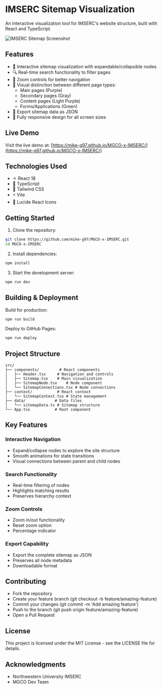 # IMSERC Sitemap Visualization

An interactive visualization tool for IMSERC's website structure, built with React and TypeScript.

![IMSERC Sitemap Screenshot](https://i.postimg.cc/NFy075kX/IMSERC-Website-Sitemap-Visualizer.png)

## Features

- 🌳 Interactive sitemap visualization with expandable/collapsible nodes
- 🔍 Real-time search functionality to filter pages
- 🔎 Zoom controls for better navigation
- 🎨 Visual distinction between different page types:
  - Main pages (Purple)
  - Secondary pages (Gray)
  - Content pages (Light Purple) 
  - Forms/Applications (Green)
- 💾 Export sitemap data as JSON
- 📱 Fully responsive design for all screen sizes

## Live Demo

Visit the live demo at: [https://mike-g97.github.io/MGCO-x-IMSERC/](https://mike-g97.github.io/MGCO-x-IMSERC/)

## Technologies Used

- ⚛️ React 18
- 📘 TypeScript
- 🎨 Tailwind CSS
- ⚡ Vite
- 🎯 Lucide React Icons

## Getting Started

1. Clone the repository:
```bash
git clone https://github.com/mike-g97/MGCO-x-IMSERC.git
cd MGCO-x-IMSERC
```

2. Install dependencies:
```bash
npm install
```

3. Start the development server:
```bash
npm run dev
```

## Building & Deployment

Build for production:
```bash
npm run build
```

Deploy to GitHub Pages:
```bash
npm run deploy
```

## Project Structure

```
src/
├── components/         # React components
│   ├── Header.tsx     # Navigation and controls
│   ├── Sitemap.tsx    # Main visualization
│   ├── SitemapNode.tsx    # Node component
│   └── SitemapConnections.tsx # Node connections
├── context/           # React context
│   └── SitemapContext.tsx # State management
├── data/             # Data files
│   └── sitemapData.ts # Sitemap structure
└── App.tsx           # Root component
```

## Key Features

### Interactive Navigation
- Expand/collapse nodes to explore the site structure
- Smooth animations for state transitions
- Visual connections between parent and child nodes

### Search Functionality
- Real-time filtering of nodes
- Highlights matching results
- Preserves hierarchy context

### Zoom Controls
- Zoom in/out functionality
- Reset zoom option
- Percentage indicator

### Export Capability
- Export the complete sitemap as JSON
- Preserves all node metadata
- Downloadable format

## Contributing
- Fork the repository
- Create your feature branch (git checkout -b feature/amazing-feature)
- Commit your changes (git commit -m 'Add amazing feature')
- Push to the branch (git push origin feature/amazing-feature)
- Open a Pull Request

## License
This project is licensed under the MIT License - see the LICENSE file for details.

## Acknowledgments
- Northwestern University IMSERC
- MGCO Dev Team
